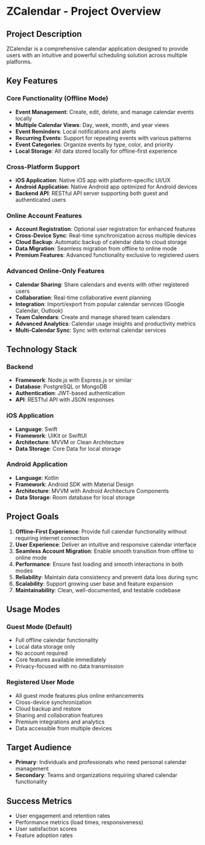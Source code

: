 # ZCalendar - Project Overview

## Project Description

ZCalendar is a comprehensive calendar application designed to provide users with an intuitive and powerful scheduling solution across multiple platforms.

## Key Features

### Core Functionality (Offline Mode)
- **Event Management**: Create, edit, delete, and manage calendar events locally
- **Multiple Calendar Views**: Day, week, month, and year views
- **Event Reminders**: Local notifications and alerts
- **Recurring Events**: Support for repeating events with various patterns
- **Event Categories**: Organize events by type, color, and priority
- **Local Storage**: All data stored locally for offline-first experience

### Cross-Platform Support
- **iOS Application**: Native iOS app with platform-specific UI/UX
- **Android Application**: Native Android app optimized for Android devices
- **Backend API**: RESTful API server supporting both guest and authenticated users

### Online Account Features
- **Account Registration**: Optional user registration for enhanced features
- **Cross-Device Sync**: Real-time synchronization across multiple devices
- **Cloud Backup**: Automatic backup of calendar data to cloud storage
- **Data Migration**: Seamless migration from offline to online mode
- **Premium Features**: Advanced functionality exclusive to registered users

### Advanced Online-Only Features
- **Calendar Sharing**: Share calendars and events with other registered users
- **Collaboration**: Real-time collaborative event planning
- **Integration**: Import/export from popular calendar services (Google Calendar, Outlook)
- **Team Calendars**: Create and manage shared team calendars
- **Advanced Analytics**: Calendar usage insights and productivity metrics
- **Multi-Calendar Sync**: Sync with external calendar services

## Technology Stack

### Backend
- **Framework**: Node.js with Express.js or similar
- **Database**: PostgreSQL or MongoDB
- **Authentication**: JWT-based authentication
- **API**: RESTful API with JSON responses

### iOS Application
- **Language**: Swift
- **Framework**: UIKit or SwiftUI
- **Architecture**: MVVM or Clean Architecture
- **Data Storage**: Core Data for local storage

### Android Application  
- **Language**: Kotlin
- **Framework**: Android SDK with Material Design
- **Architecture**: MVVM with Android Architecture Components
- **Data Storage**: Room database for local storage

## Project Goals

1. **Offline-First Experience**: Provide full calendar functionality without requiring internet connection
2. **User Experience**: Deliver an intuitive and responsive calendar interface
3. **Seamless Account Migration**: Enable smooth transition from offline to online mode
4. **Performance**: Ensure fast loading and smooth interactions in both modes
5. **Reliability**: Maintain data consistency and prevent data loss during sync
6. **Scalability**: Support growing user base and feature expansion
7. **Maintainability**: Clean, well-documented, and testable codebase

## Usage Modes

### Guest Mode (Default)
- Full offline calendar functionality
- Local data storage only
- No account required
- Core features available immediately
- Privacy-focused with no data transmission

### Registered User Mode
- All guest mode features plus online enhancements
- Cross-device synchronization
- Cloud backup and restore
- Sharing and collaboration features
- Premium integrations and analytics
- Data accessible from multiple devices

## Target Audience

- **Primary**: Individuals and professionals who need personal calendar management
- **Secondary**: Teams and organizations requiring shared calendar functionality

## Success Metrics

- User engagement and retention rates
- Performance metrics (load times, responsiveness)
- User satisfaction scores
- Feature adoption rates